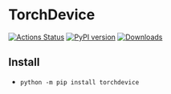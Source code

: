 # TorchDevice

[![Actions Status](https://github.com/speedcell4/torchdevice/workflows/unit-tests/badge.svg)](https://github.com/speedcell4/torchdevice/actions)
[![PyPI version](https://badge.fury.io/py/torchdevice.svg)](https://badge.fury.io/py/torchdevice)
[![Downloads](https://pepy.tech/badge/torchdevice)](https://pepy.tech/project/torchdevice)

## Install

- `python -m pip install torchdevice`